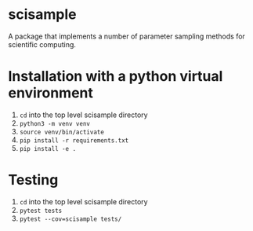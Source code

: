 # scisample

A package that implements a number of parameter sampling methods for
scientific computing.

# Installation with a python virtual environment
1. `cd` into the top level scisample directory
1. `python3 -m venv venv`
1. `source venv/bin/activate`
1. `pip install -r requirements.txt`
1. `pip install -e .`

# Testing
 1. `cd` into the top level scisample directory
 1. `pytest tests`
 1. `pytest --cov=scisample tests/`
